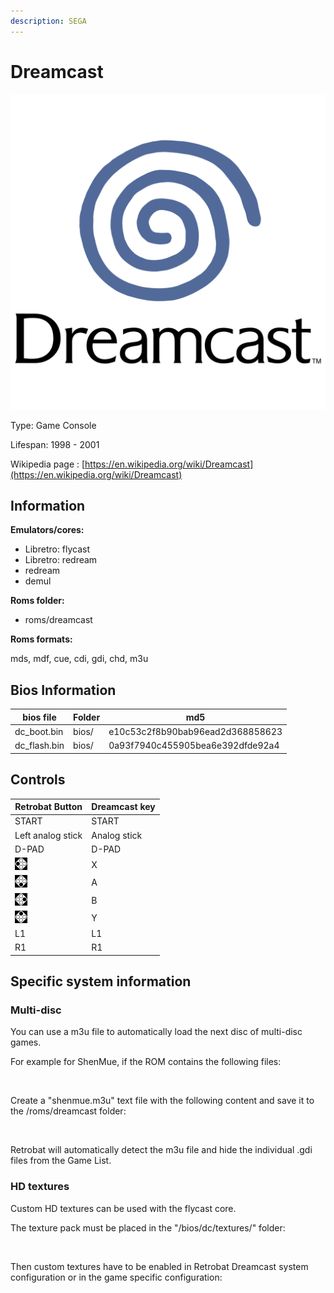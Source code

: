 ```yaml
---
description: SEGA
---
```


# Dreamcast

![](<../.gitbook/assets/image (11).png>)

Type: Game Console

Lifespan: 1998 - 2001

Wikipedia page : [https://en.wikipedia.org/wiki/Dreamcast](https://en.wikipedia.org/wiki/Dreamcast)

## Information

**Emulators/cores:**

* Libretro: flycast
* Libretro: redream
* redream
* demul

**Roms folder:**

* roms/dreamcast

**Roms formats:**

mds, mdf, cue, cdi, gdi, chd, m3u

## Bios Information

| bios file     | Folder | md5                              |
| ------------- | ------ | -------------------------------- |
| dc\_boot.bin  | bios/  | e10c53c2f8b90bab96ead2d368858623 |
| dc\_flash.bin | bios/  | 0a93f7940c455905bea6e392dfde92a4 |

## Controls

| Retrobat Button                             | Dreamcast key |
| ------------------------------------------- | ------------- |
| START                                       | START         |
| Left analog stick                           | Analog stick  |
| D-PAD                                       | D-PAD         |
| ![](<../.gitbook/assets/image (2).png>)     | X             |
| ![](<../.gitbook/assets/image (1) (2).png>) | A             |
| ![](<../.gitbook/assets/image (4).png>)     | B             |
| ![](<../.gitbook/assets/image (3) (1).png>) | Y             |
| L1                                          | L1            |
| R1                                          | R1            |

## Specific system information

### Multi-disc

You can use a m3u file to automatically load the next disc of multi-disc games.

For example for ShenMue, if the ROM contains the following files:

<figure><img src="https://i.imgur.com/dtC65cI.png" alt=""><figcaption></figcaption></figure>

Create a "shenmue.m3u" text file with the following content and save it to the /roms/dreamcast folder:

<figure><img src="https://i.imgur.com/HxcDWc4.png" alt=""><figcaption></figcaption></figure>

Retrobat will automatically detect the m3u file and hide the individual .gdi files from the Game List.

### HD textures

Custom HD textures can be used with the flycast core.

The texture pack must be placed in the "/bios/dc/textures/" folder:

<figure><img src="https://i.imgur.com/65bX2kT.png" alt=""><figcaption></figcaption></figure>

Then custom textures have to be enabled in Retrobat Dreamcast system configuration or in the game specific configuration:

<figure><img src="https://i.imgur.com/ppkZ9bw.png" alt=""><figcaption></figcaption></figure>

<figure><img src="https://i.imgur.com/qVMX2Ly.png" alt=""><figcaption></figcaption></figure>

<figure><img src="https://i.imgur.com/SbsPMz1.png" alt=""><figcaption></figcaption></figure>

